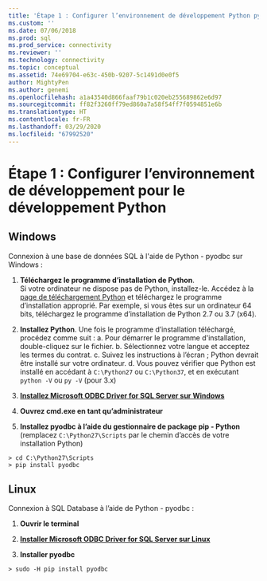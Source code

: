 ```yaml
---
title: 'Étape 1 : Configurer l’environnement de développement Python pyodbc | Microsoft Docs'
ms.custom: ''
ms.date: 07/06/2018
ms.prod: sql
ms.prod_service: connectivity
ms.reviewer: ''
ms.technology: connectivity
ms.topic: conceptual
ms.assetid: 74e69704-e63c-450b-9207-5c1491d0e0f5
author: MightyPen
ms.author: genemi
ms.openlocfilehash: a1a43540d866faaf79b1c020eb255689862e6d97
ms.sourcegitcommit: ff82f3260ff79ed860a7a58f54ff7f0594851e6b
ms.translationtype: HT
ms.contentlocale: fr-FR
ms.lasthandoff: 03/29/2020
ms.locfileid: "67992520"
---
```

# <a name="step-1-configure-development-environment-for-pyodbc-python-development"></a>Étape 1 : Configurer l’environnement de développement pour le développement Python

## <a name="windows"></a>Windows  
Connexion à une base de données SQL à l'aide de Python - pyodbc sur Windows :
  
1. **Téléchargez le programme d’installation de Python**.  
  Si votre ordinateur ne dispose pas de Python, installez-le. Accédez à la [page de téléchargement Python](https://www.python.org/downloads/windows/) et téléchargez le programme d’installation approprié. Par exemple, si vous êtes sur un ordinateur 64 bits, téléchargez le programme d’installation de Python 2.7 ou 3.7 (x64).  
  
2. **Installez Python**.  Une fois le programme d’installation téléchargé, procédez comme suit : a. Pour démarrer le programme d'installation, double-cliquez sur le fichier. b. Sélectionnez votre langue et acceptez les termes du contrat. c. Suivez les instructions à l’écran ; Python devrait être installé sur votre ordinateur. d. Vous pouvez vérifier que Python est installé en accédant à `C:\Python27` ou `C:\Python37`, et en exécutant `python -V` ou `py -V` (pour 3.x) 
      
3. [**Installez Microsoft ODBC Driver for SQL Server sur Windows**](../../odbc/windows/system-requirements-installation-and-driver-files.md#installing-microsoft-odbc-driver-for-sql-server)
  
4. **Ouvrez cmd.exe en tant qu’administrateur**     

5. **Installez pyodbc à l’aide du gestionnaire de package pip - Python** (remplacez `C:\Python27\Scripts` par le chemin d’accès de votre installation Python)
```  
> cd C:\Python27\Scripts  
> pip install pyodbc  
```  

  
## <a name="linux"></a>Linux 
Connexion à SQL Database à l’aide de Python - pyodbc :
  
1. **Ouvrir le terminal**  

2. [**Installer Microsoft ODBC Driver for SQL Server sur Linux**](../../odbc/linux-mac/installing-the-microsoft-odbc-driver-for-sql-server.md)

3.  **Installer pyodbc**  
```  
> sudo -H pip install pyodbc
```
